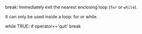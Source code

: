 break:
Immediately exit the nearest enclosing loop (`for` or `while`).

It can only be used inside a loop: for or while.

while TRUE:
  if operator=='quit'
    break

